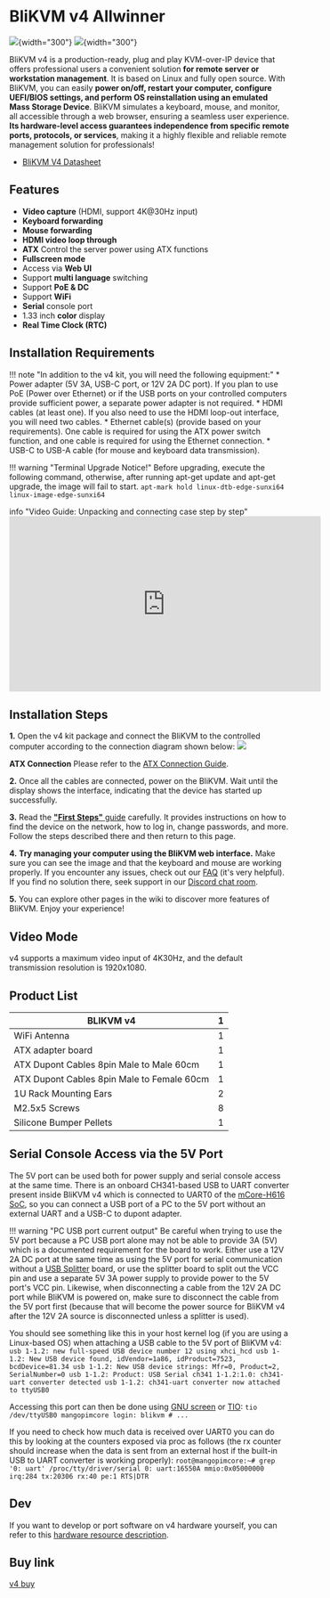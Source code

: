 # **BliKVM v4 Allwinner**

![](assets/images/v4/BliKVM-v4-front.png){width="300"}
![](assets/images/v4/BliKVM-v4-back.png){width="300"} 

BliKVM v4 is a production-ready, plug and play KVM-over-IP device that offers professional users a convenient solution **for remote server or workstation management**. It is based on Linux and fully open source. With BliKVM, you can easily **power on/off, restart your computer, configure UEFI/BIOS settings, and perform OS reinstallation using an emulated Mass Storage Device**. BliKVM simulates a keyboard, mouse, and monitor, all accessible through a web browser, ensuring a seamless user experience. **Its hardware-level access guarantees independence from specific remote ports, protocols, or services**, making it a highly flexible and reliable remote management solution for professionals!

* [BliKVM V4 Datasheet](./Datasheet-BliKVM-v4.md)

## Features
- **Video capture** (HDMI, support 4K@30Hz input)
- **Keyboard forwarding**
- **Mouse forwarding**
- **HDMI video loop through**
- **ATX** Control the server power using ATX functions
- **Fullscreen mode**
- Access via **Web UI**
- Support **multi language** switching
- Support **PoE & DC**
- Support **WiFi**
- **Serial** console port
- 1.33 inch **color** display
- **Real Time Clock (RTC)**  

## Installation Requirements
!!! note "In addition to the v4 kit, you will need the following equipment:"
    * Power adapter (5V 3A, USB-C port, or 12V 2A DC port). If you plan to use PoE (Power over Ethernet) or if the USB ports on your controlled computers provide sufficient power, a separate power adapter is not required.
    * HDMI cables (at least one). If you also need to use the HDMI loop-out interface, you will need two cables.
    * Ethernet cable(s) (provide based on your requirements). One cable is required for using the ATX power switch function, and one cable is required for using the Ethernet connection.
    * USB-C to USB-A cable (for mouse and keyboard data transmission).

!!! warning "Terminal Upgrade Notice!"
    Before upgrading, execute the following command, otherwise, after running apt-get update and apt-get upgrade, the image will fail to start.
    ```
    apt-mark hold linux-dtb-edge-sunxi64 linux-image-edge-sunxi64
    ```

 info "Video Guide: Unpacking and connecting case step by step"
    <iframe width="560" height="315" src="https://www.youtube.com/embed/aRVzbb_g-UQ" title="YouTube video player" frameborder="0" allow="accelerometer; autoplay; clipboard-write; encrypted-media; gyroscope; picture-in-picture; web-share" allowfullscreen></iframe>

## **Installation Steps**
**1.** Open the v4 kit package and connect the BliKVM to the controlled computer according to the connection diagram shown below:
![](assets/images/v4/v4-Connection-Diagram.png)

**ATX Connection**
Please refer to the [ATX Connection Guide](./atx.md).

**2.** Once all the cables are connected, power on the BliKVM. Wait until the display shows the interface, indicating that the device has started up successfully.

**3.** Read the [**"First Steps"** guide](./first_steps.md) carefully. It provides instructions on how to find the device on the network, how to log in, change passwords, and more. Follow the steps described there and then return to this page.

**4.** **Try managing your computer using the BliKVM web interface.** Make sure you can see the image and that the keyboard and mouse are working properly. If you encounter any issues, check out our [FAQ](./faq.md) (it's very helpful). If you find no solution there, seek support in our [Discord chat room](https://discord.com/invite/9Y374gUF6C).

**5.** You can explore other pages in the wiki to discover more features of BliKVM. Enjoy your experience!

## **Video Mode**
v4 supports a maximum video input of 4K30Hz, and the default transmission resolution is 1920x1080.

## Product List

| BLIKVM v4              | 1    |
| -------------------------------------- | ---- |
| WiFi Antenna                | 1    |
| ATX adapter board                | 1    |
| ATX Dupont Cables 8pin Male to Male 60cm | 1    |
| ATX Dupont Cables 8pin Male to Female 60cm | 1    |
| 1U Rack Mounting Ears               | 2   |
| M2.5x5 Screws               | 8   |
| Silicone Bumper Pellets              | 1   |

## Serial Console Access via the 5V Port

The 5V port can be used both for power supply and serial console access at the same time. There is an onboard CH341-based USB to UART converter present inside BliKVM v4 which is connected to UART0 of the [mCore-H616 SoC](https://linux-sunxi.org/H616), so you can connect a USB port of a PC to the 5V port without an external UART and a USB-C to dupont adapter.

!!! warning "PC USB port current output"
    Be careful when trying to use the 5V port because a PC USB port alone may not be able to provide 3A (5V) which is a documented requirement for the board to work. Either use a 12V 2A DC port at the same time as using the 5V port for serial communication without a [USB Splitter](https://wiki.blicube.com/blikvm/en/usb-splitter-guide/) board, or use the splitter board to split out the VCC pin and use a separate 5V 3A power supply to provide power to the 5V port's VCC pin. Likewise, when disconnecting a cable from the 12V 2A DC port while BliKVM is powered on, make sure to disconnect the cable from the 5V port first (because that will become the power source for BliKVM v4 after the 12V 2A source is disconnected unless a splitter is used).

You should see something like this in your host kernel log (if you are using a Linux-based OS) when attaching a USB cable to the 5V port of BliKVM v4:
    ```
    usb 1-1.2: new full-speed USB device number 12 using xhci_hcd
    usb 1-1.2: New USB device found, idVendor=1a86, idProduct=7523, bcdDevice=81.34
    usb 1-1.2: New USB device strings: Mfr=0, Product=2, SerialNumber=0
    usb 1-1.2: Product: USB Serial
    ch341 1-1.2:1.0: ch341-uart converter detected
    usb 1-1.2: ch341-uart converter now attached to ttyUSB0
    ```

Accessing this port can then be done using [GNU screen](https://www.gnu.org/software/screen/) or [TIO](https://github.com/tio/tio):
    ```
    tio /dev/ttyUSB0
    mangopimcore login: blikvm
    # ...
    ```

If you need to check how much data is received over UART0 you can do this by looking at the counters exposed via proc as follows (the rx counter should increase when the data is sent from an external host if the built-in USB to UART converter is working properly):
    ```
    root@mangopimcore:~# grep '0: uart' /proc/tty/driver/serial
    0: uart:16550A mmio:0x05000000 irq:284 tx:20306 rx:40 pe:1 RTS|DTR
    ```

## Dev 
If you want to develop or port software on v4 hardware yourself, you can refer to this [hardware resource description](./Dev-BliKVM-v4-Allwinner.md).

## **Buy link**
[v4 buy](https://www.aliexpress.com/item/1005005859415746.html?spm=5261.ProductManageOnline.0.0.346d2ddbm8cDsR)
